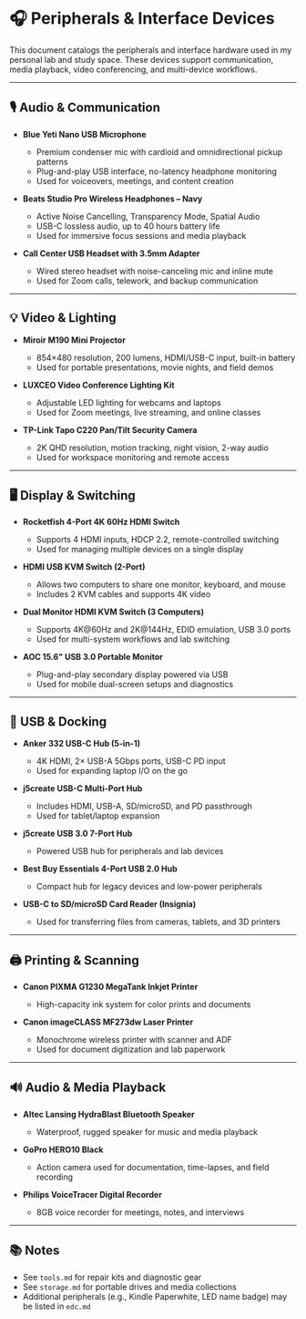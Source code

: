 # 🎧 Peripherals & Interface Devices

This document catalogs the peripherals and interface hardware used in my personal lab and study space. These devices support communication, media playback, video conferencing, and multi-device workflows.

---

## 🎙️ Audio & Communication

- **Blue Yeti Nano USB Microphone**
  - Premium condenser mic with cardioid and omnidirectional pickup patterns
  - Plug-and-play USB interface, no-latency headphone monitoring
  - Used for voiceovers, meetings, and content creation

- **Beats Studio Pro Wireless Headphones – Navy**
  - Active Noise Cancelling, Transparency Mode, Spatial Audio
  - USB-C lossless audio, up to 40 hours battery life
  - Used for immersive focus sessions and media playback

- **Call Center USB Headset with 3.5mm Adapter**
  - Wired stereo headset with noise-canceling mic and inline mute
  - Used for Zoom calls, telework, and backup communication

---

## 💡 Video & Lighting

- **Miroir M190 Mini Projector**
  - 854×480 resolution, 200 lumens, HDMI/USB-C input, built-in battery
  - Used for portable presentations, movie nights, and field demos

- **LUXCEO Video Conference Lighting Kit**
  - Adjustable LED lighting for webcams and laptops
  - Used for Zoom meetings, live streaming, and online classes

- **TP-Link Tapo C220 Pan/Tilt Security Camera**
  - 2K QHD resolution, motion tracking, night vision, 2-way audio
  - Used for workspace monitoring and remote access

---

## 🖥️ Display & Switching

- **Rocketfish 4-Port 4K 60Hz HDMI Switch**
  - Supports 4 HDMI inputs, HDCP 2.2, remote-controlled switching
  - Used for managing multiple devices on a single display

- **HDMI USB KVM Switch (2-Port)**
  - Allows two computers to share one monitor, keyboard, and mouse
  - Includes 2 KVM cables and supports 4K video

- **Dual Monitor HDMI KVM Switch (3 Computers)**
  - Supports 4K@60Hz and 2K@144Hz, EDID emulation, USB 3.0 ports
  - Used for multi-system workflows and lab switching

- **AOC 15.6" USB 3.0 Portable Monitor**
  - Plug-and-play secondary display powered via USB
  - Used for mobile dual-screen setups and diagnostics

---

## 🔌 USB & Docking

- **Anker 332 USB-C Hub (5-in-1)**
  - 4K HDMI, 2× USB-A 5Gbps ports, USB-C PD input
  - Used for expanding laptop I/O on the go

- **j5create USB-C Multi-Port Hub**
  - Includes HDMI, USB-A, SD/microSD, and PD passthrough
  - Used for tablet/laptop expansion

- **j5create USB 3.0 7-Port Hub**
  - Powered USB hub for peripherals and lab devices

- **Best Buy Essentials 4-Port USB 2.0 Hub**
  - Compact hub for legacy devices and low-power peripherals

- **USB-C to SD/microSD Card Reader (Insignia)**
  - Used for transferring files from cameras, tablets, and 3D printers

---

## 🖨️ Printing & Scanning

- **Canon PIXMA G1230 MegaTank Inkjet Printer**
  - High-capacity ink system for color prints and documents

- **Canon imageCLASS MF273dw Laser Printer**
  - Monochrome wireless printer with scanner and ADF
  - Used for document digitization and lab paperwork

---

## 🔊 Audio & Media Playback

- **Altec Lansing HydraBlast Bluetooth Speaker**
  - Waterproof, rugged speaker for music and media playback

- **GoPro HERO10 Black**
  - Action camera used for documentation, time-lapses, and field recording

- **Philips VoiceTracer Digital Recorder**
  - 8GB voice recorder for meetings, notes, and interviews

---

## 📚 Notes

- See `tools.md` for repair kits and diagnostic gear
- See `storage.md` for portable drives and media collections
- Additional peripherals (e.g., Kindle Paperwhite, LED name badge) may be listed in `edc.md`
